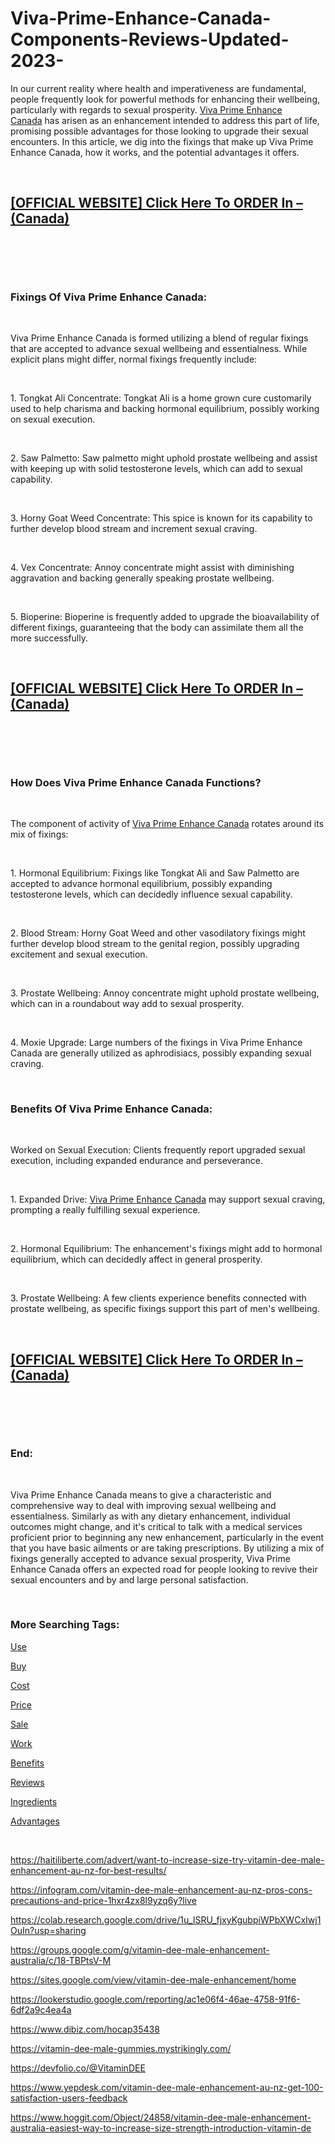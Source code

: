 # Viva-Prime-Enhance-Canada-Components-Reviews-Updated-2023-
<p>In our current reality where health and imperativeness are fundamental, people frequently look for powerful methods for enhancing their wellbeing, particularly with regards to sexual prosperity.&nbsp;<a href="https://viva-prime-enhance-male-enhancement.webflow.io/">Viva Prime Enhance Canada</a>&nbsp;has arisen as an enhancement intended to address this part of life, promising possible advantages for those looking to upgrade their sexual encounters. In this article, we dig into the fixings that make up Viva Prime Enhance Canada, how it works, and the potential advantages it offers.</p>
<p>&nbsp;</p>
<h2><strong><a href="https://fitbreathing.com/recommends/viva-prime-enhance/">[OFFICIAL WEBSITE] Click Here To ORDER In &ndash;(Canada)</a></strong></h2>
<p>&nbsp;</p>
<p><a href="https://fitbreathing.com/recommends/viva-prime-enhance/"><img src="https://storage.penzu.com/g/gaqyAjR3648S2erh" alt="" border="0" /></a></p>
<p>&nbsp;</p>
<h3><strong>Fixings Of Viva Prime Enhance Canada:</strong></h3>
<p>&nbsp;</p>
<p>Viva Prime Enhance Canada is formed utilizing a blend of regular fixings that are accepted to advance sexual wellbeing and essentialness. While explicit plans might differ, normal fixings frequently include:</p>
<p>&nbsp;</p>
<p>1. Tongkat Ali Concentrate: Tongkat Ali is a home grown cure customarily used to help charisma and backing hormonal equilibrium, possibly working on sexual execution.</p>
<p>&nbsp;</p>
<p>2. Saw Palmetto: Saw palmetto might uphold prostate wellbeing and assist with keeping up with solid testosterone levels, which can add to sexual capability.</p>
<p>&nbsp;</p>
<p>3. Horny Goat Weed Concentrate: This spice is known for its capability to further develop blood stream and increment sexual craving.</p>
<p>&nbsp;</p>
<p>4. Vex Concentrate: Annoy concentrate might assist with diminishing aggravation and backing generally speaking prostate wellbeing.</p>
<p>&nbsp;</p>
<p>5. Bioperine: Bioperine is frequently added to upgrade the bioavailability of different fixings, guaranteeing that the body can assimilate them all the more successfully.</p>
<p>&nbsp;</p>
<h2><strong><a href="https://fitbreathing.com/recommends/viva-prime-enhance/">[OFFICIAL WEBSITE] Click Here To ORDER In &ndash;(Canada)</a></strong></h2>
<p>&nbsp;</p>
<p><a href="https://fitbreathing.com/recommends/viva-prime-enhance/"><img src="https://storage.penzu.com/g/2UbcednLDTKw8djk" alt="" border="0" /></a></p>
<p>&nbsp;</p>
<h3><strong>How Does Viva Prime Enhance Canada Functions?</strong></h3>
<p>&nbsp;</p>
<p>The component of activity of&nbsp;<a href="https://fitbreathing.com/viva-prime-enhance-male-enhancement/">Viva Prime Enhance Canada</a>&nbsp;rotates around its mix of fixings:</p>
<p>&nbsp;</p>
<p>1. Hormonal Equilibrium: Fixings like Tongkat Ali and Saw Palmetto are accepted to advance hormonal equilibrium, possibly expanding testosterone levels, which can decidedly influence sexual capability.</p>
<p>&nbsp;</p>
<p>2. Blood Stream: Horny Goat Weed and other vasodilatory fixings might further develop blood stream to the genital region, possibly upgrading excitement and sexual execution.</p>
<p>&nbsp;</p>
<p>3. Prostate Wellbeing: Annoy concentrate might uphold prostate wellbeing, which can in a roundabout way add to sexual prosperity.</p>
<p>&nbsp;</p>
<p>4. Moxie Upgrade: Large numbers of the fixings in Viva Prime Enhance Canada are generally utilized as aphrodisiacs, possibly expanding sexual craving.</p>
<p>&nbsp;</p>
<h3><strong>Benefits Of Viva Prime Enhance Canada:</strong></h3>
<p>&nbsp;</p>
<p>Worked on Sexual Execution: Clients frequently report upgraded sexual execution, including expanded endurance and perseverance.</p>
<p>&nbsp;</p>
<p>1. Expanded Drive:&nbsp;<a href="https://sites.google.com/view/viva-prime-enhance-maleenhance/home">Viva Prime Enhance Canada</a>&nbsp;may support sexual craving, prompting a really fulfilling sexual experience.</p>
<p>&nbsp;</p>
<p>2. Hormonal Equilibrium: The enhancement's fixings might add to hormonal equilibrium, which can decidedly affect in general prosperity.</p>
<p>&nbsp;</p>
<p>3. Prostate Wellbeing: A few clients experience benefits connected with prostate wellbeing, as specific fixings support this part of men's wellbeing.</p>
<p>&nbsp;</p>
<h2><strong><a href="https://fitbreathing.com/recommends/viva-prime-enhance/">[OFFICIAL WEBSITE] Click Here To ORDER In &ndash;(Canada)</a></strong></h2>
<p>&nbsp;</p>
<p><a href="https://fitbreathing.com/recommends/viva-prime-enhance/"><img src="https://storage.penzu.com/g/z55uYTC2okRf1JLo" alt="" border="0" /></a></p>
<p>&nbsp;</p>
<h3><strong>End:</strong></h3>
<p>&nbsp;</p>
<p>Viva Prime Enhance Canada means to give a characteristic and comprehensive way to deal with improving sexual wellbeing and essentialness. Similarly as with any dietary enhancement, individual outcomes might change, and it's critical to talk with a medical services proficient prior to beginning any new enhancement, particularly in the event that you have basic ailments or are taking prescriptions. By utilizing a mix of fixings generally accepted to advance sexual prosperity, Viva Prime Enhance Canada offers an expected road for people looking to revive their sexual encounters and by and large personal satisfaction.</p>
<p>&nbsp;</p>
<h3><strong>More Searching Tags:</strong></h3>
<p><a href="https://fitbreathing.com/vitamin-dee-male-enhancement-au-nz/">Use</a></p>
<p><a href="https://viva-prime-enhance-male-enhancement-buy.webflow.io/">Buy</a></p>
<p><a href="https://lookerstudio.google.com/reporting/743afaf6-f7a2-4599-bb1d-1426adb76c2b">Cost</a></p>
<p><a href="https://infogram.com/viva-prime-enhance-male-enhancement-easiest-way-to-increase-size-and-strength-1h7g6k0w5e3v02o?live">Price</a></p>
<p><a href="https://colab.research.google.com/drive/1wyHHnLpwMLAAu-WFFImA3fZ3acfnFDRX?usp=sharing">Sale</a></p>
<p><a href="https://www.dibiz.com/yosile3130">Work</a></p>
<p><a href="https://www.hoggit.com/Object/24875/viva-prime-enhance-male-enhancement-reviews-dual-action-formula-increase-size-erection-introduction-i">Benefits</a></p>
<p><a href="https://viva-prime-enhance-male-enhancement.mystrikingly.com/">Reviews</a></p>
<p><a href="https://vitamin-dee-male-enhancement-australia.webflow.io/">Ingredients</a></p>
<p><a href="https://vitamin-dee-male-enhancement-au.webflow.io/">Advantages</a></p>
<p>&nbsp;</p>
<p><a href="https://haitiliberte.com/advert/want-to-increase-size-try-vitamin-dee-male-enhancement-au-nz-for-best-results/">https://haitiliberte.com/advert/want-to-increase-size-try-vitamin-dee-male-enhancement-au-nz-for-best-results/</a></p>
<p><a href="https://infogram.com/vitamin-dee-male-enhancement-au-nz-pros-cons-precautions-and-price-1hxr4zx8l9yzq6y?live">https://infogram.com/vitamin-dee-male-enhancement-au-nz-pros-cons-precautions-and-price-1hxr4zx8l9yzq6y?live</a></p>
<p><a href="https://colab.research.google.com/drive/1u_ISRU_fjxyKgubpiWPbXWCxIwj1OuIn?usp=sharing">https://colab.research.google.com/drive/1u_ISRU_fjxyKgubpiWPbXWCxIwj1OuIn?usp=sharing</a></p>
<p><a href="https://groups.google.com/g/vitamin-dee-male-enhancement-australia/c/18-TBPtsV-M">https://groups.google.com/g/vitamin-dee-male-enhancement-australia/c/18-TBPtsV-M</a></p>
<p><a href="https://sites.google.com/view/vitamin-dee-male-enhancement/home">https://sites.google.com/view/vitamin-dee-male-enhancement/home</a></p>
<p><a href="https://lookerstudio.google.com/reporting/ac1e06f4-46ae-4758-91f6-6df2a9c4ea4a">https://lookerstudio.google.com/reporting/ac1e06f4-46ae-4758-91f6-6df2a9c4ea4a</a></p>
<p><a href="https://www.dibiz.com/hocap35438">https://www.dibiz.com/hocap35438</a></p>
<p><a href="https://vitamin-dee-male-gummies.mystrikingly.com/">https://vitamin-dee-male-gummies.mystrikingly.com/</a></p>
<p><a href="https://devfolio.co/@VitaminDEE">https://devfolio.co/@VitaminDEE</a></p>
<p><a href="https://www.yepdesk.com/vitamin-dee-male-enhancement-au-nz-get-100-satisfaction-users-feedback">https://www.yepdesk.com/vitamin-dee-male-enhancement-au-nz-get-100-satisfaction-users-feedback</a></p>
<p><a href="https://www.hoggit.com/Object/24858/vitamin-dee-male-enhancement-australia-easiest-way-to-increase-size-strength-introduction-vitamin-de">https://www.hoggit.com/Object/24858/vitamin-dee-male-enhancement-australia-easiest-way-to-increase-size-strength-introduction-vitamin-de</a></p>

